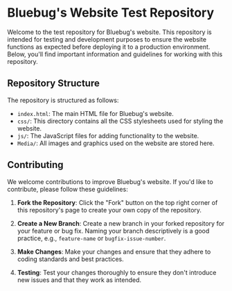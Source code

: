 # Bluebug's Website Test Repository

Welcome to the test repository for Bluebug's website. This repository is intended for testing and development purposes to ensure the website functions as expected before deploying it to a production environment. Below, you'll find important information and guidelines for working with this repository.

## Repository Structure

The repository is structured as follows:

- `index.html`: The main HTML file for Bluebug's website.
- `css/`: This directory contains all the CSS stylesheets used for styling the website.
- `js/`: The JavaScript files for adding functionality to the website.
- `Media/`: All images and graphics used on the website are stored here.

## Contributing

We welcome contributions to improve Bluebug's website. If you'd like to contribute, please follow these guidelines:

1. **Fork the Repository**: Click the "Fork" button on the top right corner of this repository's page to create your own copy of the repository.

2. **Create a New Branch**: Create a new branch in your forked repository for your feature or bug fix. Naming your branch descriptively is a good practice, e.g., `feature-name` or `bugfix-issue-number`.

3. **Make Changes**: Make your changes and ensure that they adhere to coding standards and best practices.

4. **Testing**: Test your changes thoroughly to ensure they don't introduce new issues and that they work as intended.









